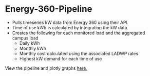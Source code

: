 # Energy-360-Pipeline

- Pulls timeseries kW data from Energy 360 using their API.
- Time of use kWh is calculated by integrating the kW data
- Creates the following for each monitored load and the aggregated campus load 
    - Daily kWh
    - Monthly kWh
    - Monthly cost calculated using the associated LADWP rates
    - Highest kW demand for each time of use
    
View the pipeline and plotly graphs <a href = https://nbviewer.org/github/GreenEconoME/Energy-360-Pipeline/blob/main/Energy%20360%20Pipeline.ipynb target = "_blank">here.</a>